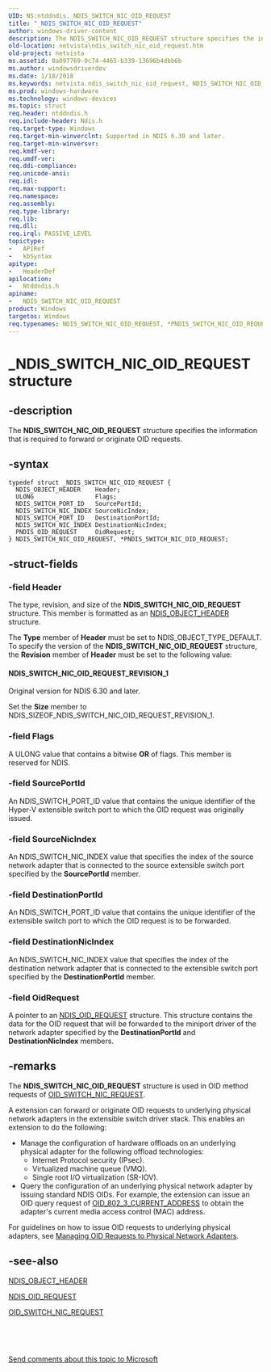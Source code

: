 ```yaml
---
UID: NS:ntddndis._NDIS_SWITCH_NIC_OID_REQUEST
title: "_NDIS_SWITCH_NIC_OID_REQUEST"
author: windows-driver-content
description: The NDIS_SWITCH_NIC_OID_REQUEST structure specifies the information that is required to forward or originate OID requests.
old-location: netvista\ndis_switch_nic_oid_request.htm
old-project: netvista
ms.assetid: 0a097769-0c74-4465-b339-13696b4dbb6b
ms.author: windowsdriverdev
ms.date: 1/18/2018
ms.keywords: netvista.ndis_switch_nic_oid_request, NDIS_SWITCH_NIC_OID_REQUEST structure [Network Drivers Starting with Windows Vista], PNDIS_SWITCH_NIC_OID_REQUEST, ntddndis/NDIS_SWITCH_NIC_OID_REQUEST, PNDIS_SWITCH_NIC_OID_REQUEST structure pointer [Network Drivers Starting with Windows Vista], ntddndis/PNDIS_SWITCH_NIC_OID_REQUEST, _NDIS_SWITCH_NIC_OID_REQUEST, NDIS_SWITCH_NIC_OID_REQUEST, *PNDIS_SWITCH_NIC_OID_REQUEST
ms.prod: windows-hardware
ms.technology: windows-devices
ms.topic: struct
req.header: ntddndis.h
req.include-header: Ndis.h
req.target-type: Windows
req.target-min-winverclnt: Supported in NDIS 6.30 and later.
req.target-min-winversvr: 
req.kmdf-ver: 
req.umdf-ver: 
req.ddi-compliance: 
req.unicode-ansi: 
req.idl: 
req.max-support: 
req.namespace: 
req.assembly: 
req.type-library: 
req.lib: 
req.dll: 
req.irql: PASSIVE_LEVEL
topictype:
-	APIRef
-	kbSyntax
apitype:
-	HeaderDef
apilocation:
-	Ntddndis.h
apiname:
-	NDIS_SWITCH_NIC_OID_REQUEST
product: Windows
targetos: Windows
req.typenames: NDIS_SWITCH_NIC_OID_REQUEST, *PNDIS_SWITCH_NIC_OID_REQUEST
---
```


# _NDIS_SWITCH_NIC_OID_REQUEST structure


## -description


The <b>NDIS_SWITCH_NIC_OID_REQUEST</b> structure specifies the information that is required to forward or originate OID requests.


## -syntax


````
typedef struct _NDIS_SWITCH_NIC_OID_REQUEST {
  NDIS_OBJECT_HEADER    Header;
  ULONG                 Flags;
  NDIS_SWITCH_PORT_ID   SourcePortId;
  NDIS_SWITCH_NIC_INDEX SourceNicIndex;
  NDIS_SWITCH_PORT_ID   DestinationPortId;
  NDIS_SWITCH_NIC_INDEX DestinationNicIndex;
  PNDIS_OID_REQUEST     OidRequest;
} NDIS_SWITCH_NIC_OID_REQUEST, *PNDIS_SWITCH_NIC_OID_REQUEST;
````


## -struct-fields




### -field Header

The type, revision, and size of the <b>NDIS_SWITCH_NIC_OID_REQUEST</b> structure. This member is formatted as an <a href="..\ntddndis\ns-ntddndis-_ndis_object_header.md">NDIS_OBJECT_HEADER</a> structure.

The <b>Type</b> member of <b>Header</b> must be set to NDIS_OBJECT_TYPE_DEFAULT. To specify the version of the <b>NDIS_SWITCH_NIC_OID_REQUEST</b> structure, the <b>Revision</b> member of <b>Header</b> must be set to the following value: 




#### NDIS_SWITCH_NIC_OID_REQUEST_REVISION_1

Original version for NDIS 6.30 and later.

Set the <b>Size</b> member to NDIS_SIZEOF_NDIS_SWITCH_NIC_OID_REQUEST_REVISION_1.


### -field Flags

A ULONG value that contains a bitwise <b>OR</b> of flags. This member is reserved for NDIS.




### -field SourcePortId

An NDIS_SWITCH_PORT_ID value that contains the unique identifier of the Hyper-V extensible switch port to which the OID request was originally issued.




### -field SourceNicIndex

An NDIS_SWITCH_NIC_INDEX value that specifies the index of the source network adapter that is connected to the source extensible switch port specified by the <b>SourcePortId</b> member.


### -field DestinationPortId

An NDIS_SWITCH_PORT_ID value that contains the unique identifier of the extensible switch port to which the OID request is to be forwarded.




### -field DestinationNicIndex

An NDIS_SWITCH_NIC_INDEX value that specifies the index of the destination network adapter that is connected to the  extensible switch port specified by the <b>DestinationPortId</b> member.


### -field OidRequest

A pointer to an <a href="..\ndis\ns-ndis-_ndis_oid_request.md">NDIS_OID_REQUEST</a> structure. This structure contains the data for the OID request that will be forwarded to the miniport driver of the network adapter specified by the <b>DestinationPortId</b> and <b>DestinationNicIndex</b> members.


## -remarks


The <b>NDIS_SWITCH_NIC_OID_REQUEST</b> structure is used in OID method requests of <a href="https://msdn.microsoft.com/library/windows/hardware/hh598266">OID_SWITCH_NIC_REQUEST</a>.

A extension can forward or originate OID requests to underlying physical network adapters in the extensible switch driver stack. This enables an extension to do the following:
<ul>
<li>
Manage the configuration of hardware offloads on an underlying physical adapter for the following offload technologies:

<ul>
<li>
Internet Protocol security (IPsec).

</li>
<li>
Virtualized machine queue (VMQ).

</li>
<li>
Single root I/O virtualization (SR-IOV).

</li>
</ul>
</li>
<li>
Query the configuration of an underlying physical network adapter by issuing standard NDIS OIDs. For example, the extension can issue an OID query request of <a href="https://msdn.microsoft.com/library/windows/hardware/ff569069">OID_802_3_CURRENT_ADDRESS</a> to obtain the adapter's current media access control (MAC) address.

</li>
</ul>For guidelines on how to issue OID requests to underlying physical adapters, see <a href="https://msdn.microsoft.com/7E828FA8-DE99-4C30-ABB6-8AF05F9EC3B7">Managing OID Requests to Physical Network Adapters</a>.



## -see-also

<a href="..\ntddndis\ns-ntddndis-_ndis_object_header.md">NDIS_OBJECT_HEADER</a>

<a href="..\ndis\ns-ndis-_ndis_oid_request.md">NDIS_OID_REQUEST</a>

<a href="https://msdn.microsoft.com/library/windows/hardware/hh598266">OID_SWITCH_NIC_REQUEST</a>

<b></b>

 

 

<a href="mailto:wsddocfb@microsoft.com?subject=Documentation%20feedback [netvista\netvista]:%20NDIS_SWITCH_NIC_OID_REQUEST structure%20 RELEASE:%20(1/18/2018)&amp;body=%0A%0APRIVACY STATEMENT%0A%0AWe use your feedback to improve the documentation. We don't use your email address for any other purpose, and we'll remove your email address from our system after the issue that you're reporting is fixed. While we're working to fix this issue, we might send you an email message to ask for more info. Later, we might also send you an email message to let you know that we've addressed your feedback.%0A%0AFor more info about Microsoft's privacy policy, see http://privacy.microsoft.com/en-us/default.aspx." title="Send comments about this topic to Microsoft">Send comments about this topic to Microsoft</a>

